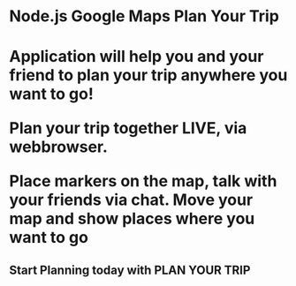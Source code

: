 <h1>Node.js Google Maps Plan Your Trip<h1>

<p>Application will help you and your friend to plan your trip anywhere you want to go!</p>
<p>Plan your trip together LIVE, via webbrowser.</p>
<p>Place markers on the map, talk with your friends via chat. Move your map and show places where you want to go<p>


<h2>Start Planning today with PLAN YOUR TRIP<h2>
